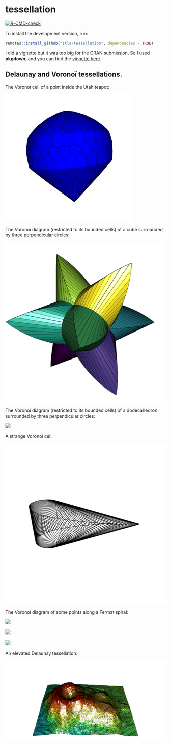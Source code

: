 # tessellation

<!-- badges: start -->
[![R-CMD-check](https://github.com/stla/tessellation/actions/workflows/R-CMD-check.yaml/badge.svg)](https://github.com/stla/tessellation/actions/workflows/R-CMD-check.yaml)
<!-- badges: end -->

To install the development version, run:

```r
remotes::install_github("stla/tessellation", dependencies = TRUE)
```

I did a vignette but it was too big for the CRAN submission. So I used 
**pkgdown**, and you can find the [vignette here](https://stla.github.io/tessellation/articles/the-tessellation-package.html).


## Delaunay and Voronoï tessellations.

The Voronoï cell of a point inside the Utah teapot:

![](https://raw.githubusercontent.com/stla/tessellation/main/inst/screenshots/UtahTeapot.png)

The Voronoï diagram (restricted to its bounded cells) of a cube surrounded by three perpendicular circles:

![](https://raw.githubusercontent.com/stla/tessellation/main/inst/screenshots/surroundedCube.png)

The Voronoï diagram (restricted to its bounded cells) of a dodecahedron surrounded by three perpendicular circles:

![](https://raw.githubusercontent.com/stla/tessellation/main/inst/screenshots/dodecahedron.gif)

A strange Voronoï cell:

![](https://raw.githubusercontent.com/stla/tessellation/main/inst/screenshots/strangeVoronoiCell.gif)

The Voronoï diagram of some points along a Fermat spiral:

![](https://raw.githubusercontent.com/stla/tessellation/main/inst/screenshots/VoronoiFermatSpiral.gif)

![](https://raw.githubusercontent.com/stla/tessellation/main/inst/screenshots/VoronoiFermatSpiral2.gif)

![](https://raw.githubusercontent.com/stla/tessellation/main/inst/screenshots/VoronoiFermatSpiral3.gif)

An elevated Delaunay tessellation:

![](https://raw.githubusercontent.com/stla/tessellation/main/inst/screenshots/volcano.png)
